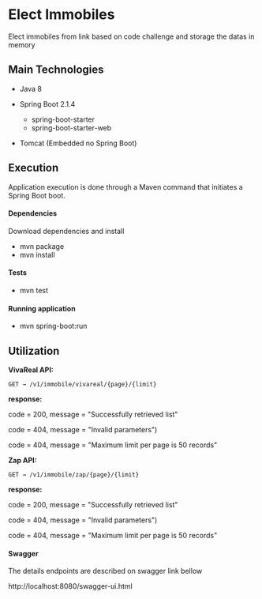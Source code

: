 # Elect Immobiles

Elect immobiles from link based on code challenge and storage the datas in memory

## Main Technologies
- Java 8

- Spring Boot 2.1.4
    - spring-boot-starter
    - spring-boot-starter-web
    
- Tomcat (Embedded no Spring Boot)

## Execution
Application execution is done through a Maven command that initiates a Spring Boot boot.

#### Dependencies
Download dependencies and install
- mvn package
- mvn install

#### Tests
- mvn test

#### Running application
- mvn spring-boot:run

## Utilization

**VivaReal API:**
```
GET → /v1/immobile/vivareal/{page}/{limit}
```
**response:**
<p>code = 200, message = "Successfully retrieved list"</p>
<p>code = 404, message = "Invalid parameters")</p>
<p>code = 404, message = "Maximum limit per page is 50 records"</p>

**Zap API:**
```
GET → /v1/immobile/zap/{page}/{limit}
```
**response:**
<p>code = 200, message = "Successfully retrieved list"</p>
<p>code = 404, message = "Invalid parameters")</p>
<p>code = 404, message = "Maximum limit per page is 50 records"</p>

#### Swagger

The details endpoints are described on swagger link bellow

<a hreg="http://localhost:8080/swagger-ui.html">http://localhost:8080/swagger-ui.html</a>
